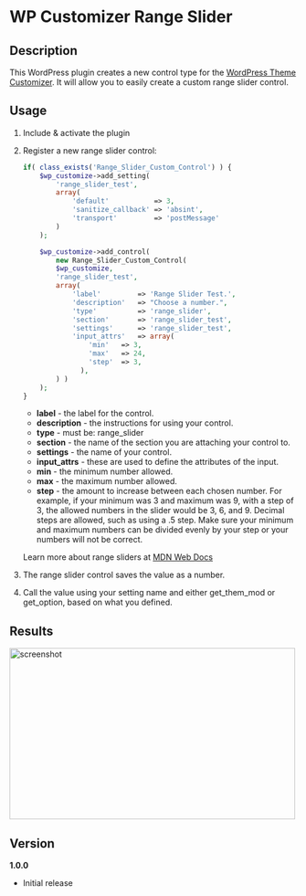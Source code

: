 # WP Customizer Range Slider

## Description

This WordPress plugin creates a new control type for the [WordPress Theme Customizer](http://codex.wordpress.org/Theme_Customization_API). It will allow you to easily create a custom range slider control.

## Usage

1. Include & activate the plugin
2. Register a new range slider control:

	``` php
	if( class_exists('Range_Slider_Custom_Control') ) {
		$wp_customize->add_setting(
			'range_slider_test',
			array(
				'default'           => 3,
				'sanitize_callback' => 'absint',
				'transport'	        => 'postMessage'
			)
		);

		$wp_customize->add_control( 
			new Range_Slider_Custom_Control( 
			$wp_customize, 
			'range_slider_test', 
			array(
				'label'      	=> 'Range Slider Test.',
				'description'	=> "Choose a number.",
				'type'       	=> 'range_slider',
				'section'    	=> 'range_slider_test',
				'settings'   	=> 'range_slider_test',
				'input_attrs' 	=> array(
				    'min' 	=> 3,
				    'max' 	=> 24,
				    'step' 	=> 3,
				  ),
			) ) 
		);
	}
	``` 
	* **label** - the label for the control.
	* **description** - the instructions for using your control.
	* **type** - must be: range_slider
	* **section** - the name of the section you are attaching your control to.
	* **settings** - the name of your control.
	* **input_attrs** - these are used to define the attributes of the input.
	* **min** - the minimum number allowed.
	* **max** - the maximum number allowed.
	* **step** - the amount to increase between each chosen number. For example, if your minimum was 3 and maximum was 9, with a step of 3, the allowed numbers in the slider would be 3, 6, and 9. Decimal steps are allowed, such as using a .5 step. Make sure your minimum and maximum numbers can be divided evenly by your step or your numbers will not be correct.

	Learn more about range sliders at [MDN Web Docs](https://developer.mozilla.org/en-US/docs/Web/HTML/Element/input/range)

3. The range slider control saves the value as a number. 
4. Call the value using your setting name and either get_them_mod or get_option, based on what you defined.

## Results

<img src="https://exportsmedia-media.s3-us-west-2.amazonaws.com/range-slider-example.gif" height="300" width="500" alt="screenshot">

## Version

**1.0.0**

* Initial release
